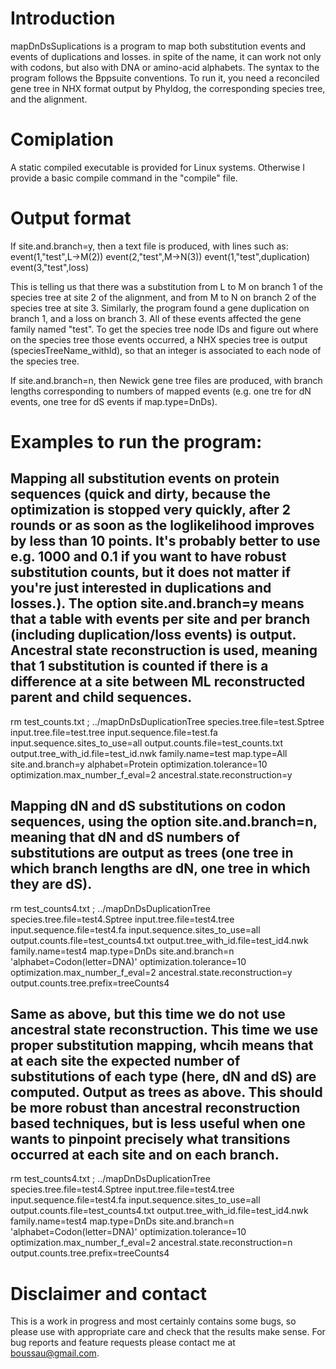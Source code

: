 # Introduction
mapDnDsSuplications is a program to map both substitution events and events of duplications and losses. in spite of the name, it can work not only with codons, but also with DNA or amino-acid alphabets. The syntax to the program follows the Bppsuite conventions. To run it, you need a reconciled gene tree in NHX format output by Phyldog, the corresponding species tree, and the alignment.

# Comiplation
A static compiled executable is provided for Linux systems. Otherwise I provide a basic compile command in the "compile" file.

# Output format
If site.and.branch=y, then a text file is produced, with lines such as: 
event(1,"test",L->M(2))
event(2,"test",M->N(3))
event(1,"test",duplication)
event(3,"test",loss)

This is telling us that there was a substitution from L to M on branch 1 of the species tree at site 2 of the alignment, and from M to N on branch 2 of the species tree at site 3. Similarly, the program found a gene duplication on branch 1, and a loss on branch 3. All of these events affected the gene family named "test".
To get the species tree node IDs and figure out where on the species tree those events occurred, a NHX species tree is output (speciesTreeName_withId), so that an integer is associated to each node of the species tree.

If site.and.branch=n, then Newick gene tree files are produced, with branch lengths corresponding to numbers of mapped events (e.g. one tre for dN events, one tree for dS events if map.type=DnDs).

# Examples to run the program: 

## Mapping all substitution events on protein sequences (quick and dirty, because the optimization is stopped very quickly, after 2 rounds or as soon as the loglikelihood improves by less than 10 points. It's probably better to use e.g. 1000 and 0.1 if you want to have robust substitution counts, but it does not matter if you're just interested in duplications and losses.). The option site.and.branch=y means that a table with events per site and per branch (including duplication/loss events) is output. Ancestral state reconstruction is used, meaning that 1 substitution is counted if there is a difference at a site between ML reconstructed parent and child sequences.
rm test_counts.txt ; ../mapDnDsDuplicationTree species.tree.file=test.Sptree input.tree.file=test.tree  input.sequence.file=test.fa  input.sequence.sites_to_use=all output.counts.file=test_counts.txt output.tree_with_id.file=test_id.nwk family.name=test map.type=All site.and.branch=y alphabet=Protein optimization.tolerance=10 optimization.max_number_f_eval=2 ancestral.state.reconstruction=y

## Mapping dN and dS substitutions on codon sequences, using the option site.and.branch=n, meaning that dN and dS numbers of substitutions are output as trees (one tree in which branch lengths are dN, one tree in which they are dS).
rm test_counts4.txt ; ../mapDnDsDuplicationTree species.tree.file=test4.Sptree input.tree.file=test4.tree  input.sequence.file=test4.fa  input.sequence.sites_to_use=all output.counts.file=test_counts4.txt output.tree_with_id.file=test_id4.nwk family.name=test4 map.type=DnDs site.and.branch=n 'alphabet=Codon(letter=DNA)' optimization.tolerance=10 optimization.max_number_f_eval=2 ancestral.state.reconstruction=y output.counts.tree.prefix=treeCounts4

## Same as above, but this time we do not use ancestral state reconstruction. This time we use proper substitution mapping, whcih means that at each site the expected number of substitutions of each type (here, dN and dS) are computed. Output as trees as above. This should be more robust than ancestral reconstruction based techniques, but is less useful when one wants to pinpoint precisely what transitions occurred at each site and on each branch.
rm test_counts4.txt ; ../mapDnDsDuplicationTree species.tree.file=test4.Sptree input.tree.file=test4.tree  input.sequence.file=test4.fa  input.sequence.sites_to_use=all output.counts.file=test_counts4.txt output.tree_with_id.file=test_id4.nwk family.name=test4 map.type=DnDs site.and.branch=n 'alphabet=Codon(letter=DNA)' optimization.tolerance=10 optimization.max_number_f_eval=2 ancestral.state.reconstruction=n output.counts.tree.prefix=treeCounts4


# Disclaimer and contact
This is a work in progress and most certainly contains some bugs, so please use with appropriate care and check that the results make sense. For bug reports and feature requests please contact me at boussau@gmail.com.
